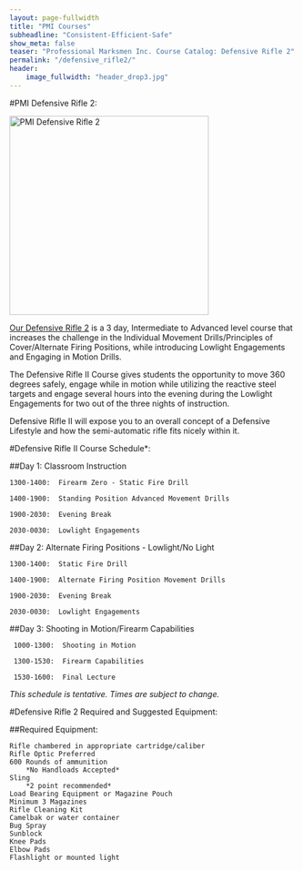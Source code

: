 ```yaml
---
layout: page-fullwidth
title: "PMI Courses"
subheadline: "Consistent-Efficient-Safe"
show_meta: false
teaser: "Professional Marksmen Inc. Course Catalog: Defensive Rifle 2"
permalink: "/defensive_rifle2/"
header:
    image_fullwidth: "header_drop3.jpg"
---
```



#PMI Defensive Rifle 2:

<a href="https://store.professionalmarksmen.com/index.php?l=product_list&c=5" target="_blank"><img src="http://professionalmarksmen.com/images/defrif2.jpg" alt="PMI Defensive Rifle 2" style="width:350px;height:350px;">


[Our Defensive Rifle 2][1] is a 3 day, Intermediate to Advanced level course that increases the challenge in the Individual Movement Drills/Principles of Cover/Alternate Firing Positions, while introducing Lowlight Engagements and Engaging in Motion Drills. 

The Defensive Rifle II Course gives students the opportunity to move 360 degrees safely, engage while in motion while utilizing the reactive steel targets and engage several hours into the evening during the Lowlight Engagements for two out of the three nights of instruction. 

Defensive Rifle II will expose you to an overall concept of a Defensive Lifestyle and how the semi-automatic rifle fits nicely within it. 


#Defensive Rifle II Course Schedule*:

##Day 1:  Classroom Instruction


	1300-1400:  Firearm Zero - Static Fire Drill

	1400-1900:  Standing Position Advanced Movement Drills

	1900-2030:  Evening Break

	2030-0030:  Lowlight Engagements


##Day 2:  Alternate Firing Positions - Lowlight/No Light


	1300-1400:  Static Fire Drill

	1400-1900:  Alternate Firing Position Movement Drills

	1900-2030:  Evening Break

	2030-0030:  Lowlight Engagements


##Day 3:  Shooting in Motion/Firearm Capabilities


     1000-1300:  Shooting in Motion

     1300-1530:  Firearm Capabilities

     1530-1600:  Final Lecture

*This schedule is tentative.  Times are subject to change.*


#Defensive Rifle 2 Required and Suggested Equipment:

##Required Equipment:

	Rifle chambered in appropriate cartridge/caliber
    Rifle Optic Preferred
    600 Rounds of ammunition
        *No Handloads Accepted*
    Sling
        *2 point recommended*
    Load Bearing Equipment or Magazine Pouch
    Minimum 3 Magazines
    Rifle Cleaning Kit
    Camelbak or water container
    Bug Spray
    Sunblock
    Knee Pads
    Elbow Pads
    Flashlight or mounted light



 [1]: https://store.professionalmarksmen.com/index.php?l=product_list&c=5
 [2]: #
 [3]: #
 [4]: #
 [5]: #
 [6]: #
 [7]: #
 [8]: #
 [9]: #
 [10]: #